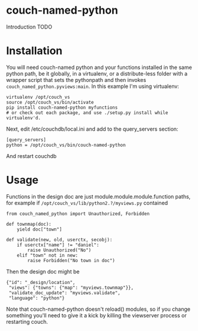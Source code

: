 couch-named-python
==================

Introduction TODO

Installation
============

You will need couch-named python and your functions installed in the same
python path, be it globally, in a virtualenv, or a distribute-less folder with
a wrapper script that sets the pythonpath and then invokes
``couch_named_python.pyviews:main``. In this example I'm using virtualenv:

    virtualenv /opt/couch_vs
    source /opt/couch_vs/bin/activate
    pip install couch-named-python myfunctions
    # or check out each package, and use ./setup.py install while virtualenv'd.

Next, edit /etc/couchdb/local.ini and add to the query_servers section:

    [query_servers]
    python = /opt/couch_vs/bin/couch-named-python

And restart couchdb

Usage
=====

Functions in the design doc are just module.module.module.function paths,
for example if ``/opt/couch_vs/lib/python2.?/myviews.py`` contained

    from couch_named_python import Unauthorized, Forbidden

    def townmap(doc):
        yield doc["town"]

    def validate(new, old, userctx, secobj):
        if userctx["name"] != "daniel":
            raise Unauthorized("No")
        elif "town" not in new:
            raise Forbidden("No town in doc")

Then the design doc might be

    {"id": "_design/location",
     "views": {"towns": {"map": "myviews.townmap"}},
     "validate_doc_update": "myviews.validate",
     "language": "python"}

Note that couch-named-python doesn't reload() modules, so if you change
something you'll need to give it a kick by killing the viewserver process
or restarting couch.
